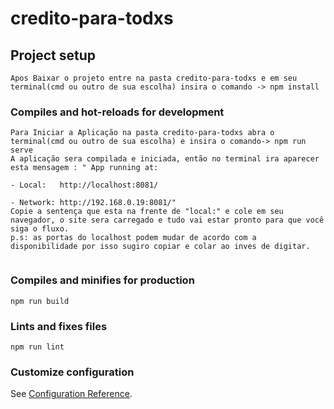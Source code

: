 # credito-para-todxs

## Project setup
```
Apos Baixar o projeto entre na pasta credito-para-todxs e em seu terminal(cmd ou outro de sua escolha) insira o comando -> npm install
```

### Compiles and hot-reloads for development
```
Para Iniciar a Aplicação na pasta credito-para-todxs abra o terminal(cmd ou outro de sua escolha) e insira o comando-> npm run serve 
A aplicação sera compilada e iniciada, então no terminal ira aparecer esta mensagem : " App running at:
                                                                                        - Local:   http://localhost:8081/
                                                                                        - Network: http://192.168.0.19:8081/"
Copie a sentença que esta na frente de "local:" e cole em seu navegador, o site sera carregado e tudo vai estar pronto para que você siga o fluxo. 
p.s: as portas do localhost podem mudar de acordo com a disponibilidade por isso sugiro copiar e colar ao inves de digitar. 
                                                                                        
```

### Compiles and minifies for production
```
npm run build
```

### Lints and fixes files
```
npm run lint
```

### Customize configuration
See [Configuration Reference](https://cli.vuejs.org/config/).
